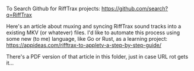 To Search Github for RiffTrax projects:
https://github.com/search?q=RiffTrax


Here's an article about muxing and syncing RiffTrax sound tracks into a existing MKV (or whatever) files.
I'd like to automate this process using some new (to me) language, like Go or Rust, as a learning project:
https://appideas.com/rifftrax-to-appletv-a-step-by-step-guide/

There's a PDF version of that article in this folder, just in case URL rot gets it...
